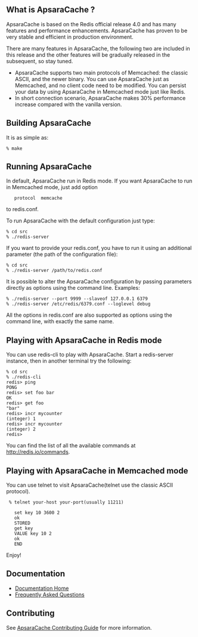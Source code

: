 What is ApsaraCache ?
--------------

ApsaraCache is based on the Redis official release 4.0 and has many features and performance enhancements. ApsaraCache has proven to be very stable and efficient in production environment.

There are many features in ApsaraCache, the following two are included in this release and the other features will be gradually released in the subsequent, so stay tuned.

* ApsaraCache supports two main protocols of Memcached: the classic ASCII, and the newer binary. You can use ApsaraCache just as Memcached, and no client code need to be modified. You can persist your data by using ApsaraCache in Memcached mode just like Redis.
* In short connection scenario, ApsaraCache makes 30% performance increase compared with the vanilla version.


Building ApsaraCache
--------------

It is as simple as:

    % make
    
Running ApsaraCache
-------------
In default, ApsaraCache run in Redis mode. If you want ApsaraCache to run in Memcached mode, just add option 

       protocol  memcache
       
to redis.conf.

To run ApsaraCache with the default configuration just type:

    % cd src
    % ./redis-server

If you want to provide your redis.conf, you have to run it using an additional
parameter (the path of the configuration file):

    % cd src
    % ./redis-server /path/to/redis.conf

It is possible to alter the ApsaraCache configuration by passing parameters directly
as options using the command line. Examples:

    % ./redis-server --port 9999 --slaveof 127.0.0.1 6379
    % ./redis-server /etc/redis/6379.conf --loglevel debug

All the options in redis.conf are also supported as options using the command
line, with exactly the same name.

Playing with ApsaraCache in Redis mode
------------------

You can use redis-cli to play with ApsaraCache. Start a redis-server instance,
then in another terminal try the following:

    % cd src
    % ./redis-cli
    redis> ping
    PONG
    redis> set foo bar
    OK
    redis> get foo
    "bar"
    redis> incr mycounter
    (integer) 1
    redis> incr mycounter
    (integer) 2
    redis>

You can find the list of all the available commands at http://redis.io/commands.

Playing with ApsaraCache in Memcached mode
------------------

You can use telnet to visit ApsaraCache(telnet use the classic ASCII protocol).

     % telnet your-host your-port(usually 11211)
     
       set key 10 3600 2
       ok
       STORED
       get key
       VALUE key 10 2
       ok
       END  



Enjoy!


Documentation
------------------
* [Documentation Home](https://github.com/alibaba/ApsaraCache/wiki/ApsaraCache-document)
* [Frequently Asked Questions](https://github.com/alibaba/ApsaraCache/wiki/frequently-ask-questions)

Contributing
------------------
See [ApsaraCache Contributing Guide](https://github.com/alibaba/ApsaraCache/wiki/CONTRIBUTING) for more information.

